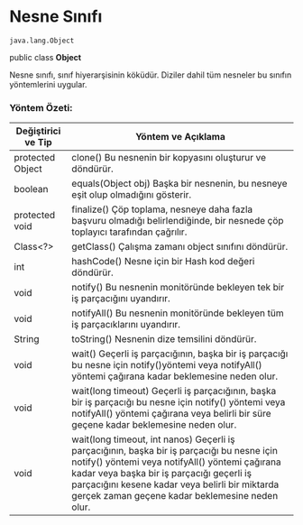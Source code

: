 # Nesne Sınıfı

```
java.lang.Object
```

public class **Object**

Nesne sınıfı, sınıf hiyerarşisinin köküdür. Diziler dahil tüm nesneler bu sınıfın yöntemlerini uygular.

### Yöntem Özeti:

| Değiştirici ve Tip | Yöntem ve Açıklama |
| --- | --- |
| protected Object | clone() Bu nesnenin bir kopyasını oluşturur ve döndürür. |
| boolean | equals(Object obj) Başka bir nesnenin, bu nesneye eşit olup olmadığını gösterir. |
| protected void | finalize() Çöp toplama, nesneye daha fazla başvuru olmadığı belirlendiğinde, bir nesnede çöp toplayıcı tarafından çağrılır. |
| Class<?> | getClass() Çalışma zamanı object sınıfını döndürür. |
| int | hashCode() Nesne için bir Hash kod değeri döndürür. |
| void | notify() Bu nesnenin monitöründe bekleyen tek bir iş parçacığını uyandırır. |
| void | notifyAll() Bu nesnenin monitöründe bekleyen tüm iş parçacıklarını uyandırır. |
| String | toString() Nesnenin dize temsilini döndürür. |
| void | wait() Geçerli iş parçacığının, başka bir iş parçacığı bu nesne için notify()yöntemi veya notifyAll() yöntemi çağırana kadar beklemesine neden olur. |
| void | wait(long timeout) Geçerli iş parçacığının, başka bir iş parçacığı bu nesne için notify() yöntemi veya notifyAll() yöntemi çağırana veya belirli bir süre geçene kadar beklemesine neden olur. |
| void | wait(long timeout, int nanos) Geçerli iş parçacığının, başka bir iş parçacığı bu nesne için notify() yöntemi veya notifyAll() yöntemi çağırana kadar veya başka bir iş parçacığı geçerli iş parçacığını kesene kadar veya belirli bir miktarda gerçek zaman geçene kadar beklemesine neden olur. |
